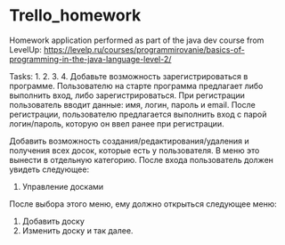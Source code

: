 # Trello_homework
Homework application performed as part of the java dev course from LevelUp:
https://levelp.ru/courses/programmirovanie/basics-of-programming-in-the-java-language-level-2/

Tasks:
1.
2.
3.
4. Добавьте возможность зарегистрироваться в программе.
Пользователю на старте программа предлагает либо выполнить вход, либо зарегистрироваться. При регистрации пользователь вводит данные: имя, логин, пароль и email. После регистрации, пользователю предлагается выполнить вход с парой логин/пароль, которую он ввел ранее при регистрации.

Добавить возможность создания/редактирования/удаления и получения всех досок, которые есть у пользователя.
В меню это вынести в отдельную категорию. После входа пользователь должен увидеть следующее:
1. Управление досками

После выбора этого меню, ему должно открыться следующее меню:
1. Добавить доску
2. Изменить доску
   и так далее. 